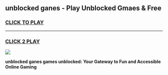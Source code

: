 
## unblocked ganes - Play Unblocked Gmaes & Free
<h3>
<a href="https://news.freeplayer.one?title=unblocked_ganes&ref=16F">CLICK TO PLAY</a></h3>
<hr>

<h3>
<a href="https://news.freeplayer.one?title=unblocked_ganes&ref=16F">CLICK 2 PLAY</a>
  
</h3>

<a href="https://news.freeplayer.one?title=unblocked_ganes&ref=16F/"><img src="https://clearcache.store/games.png"></a>


**unblocked ganes games unblocked: Your Gateway to Fun and Accessible Online Gaming**
